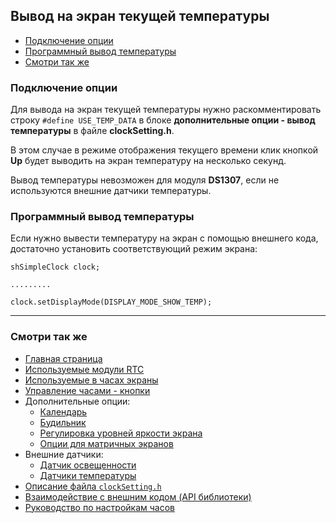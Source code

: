 ## Вывод на экран текущей температуры

- [Подключение опции](#подключение-опции)
- [Программный вывод температуры](#программный-вывод-температуры)
- [Смотри так же](#смотри-так-же)

### Подключение опции

Для вывода на экран текущей температуры нужно раскомментировать строку `#define USE_TEMP_DATA` в блоке **дополнительные опции - вывод температуры** в файле **clockSetting.h**. 

В этом случае в режиме отображения текущего времени клик кнопкой **Up** будет выводить на экран температуру на несколько секунд.

Вывод температуры невозможен для модуля **DS1307**, если не используются внешние датчики температуры.

### Программный вывод температуры

Если нужно вывести температуру на экран с помощью внешнего кода, достаточно установить соответствующий режим экрана:
```
shSimpleClock clock;

.........

clock.setDisplayMode(DISPLAY_MODE_SHOW_TEMP);
```

<hr>

### Смотри так же
- [Главная страница](../readme.md)
- [Используемые модули RTC](rtc.md)
- [Используемые в часах экраны](displays.md)
- [Управление часами - кнопки](buttons.md)
- Дополнительные опции:
  - [Календарь](calendar.md)
  - [Будильник](alarm.md)
  - [Регулировка уровней яркости экрана](br_adjust.md)
  - [Опции для матричных экранов](matrix.md)
- Внешние датчики:
  - [Датчик освещенности](light_sensor.md)
  - [Датчики температуры](temp_sensors.md)
- [Описание файла `clockSetting.h`](clock_setting.md)
- [Взаимодействие с внешним кодом (API библиотеки)](api.md)
- [Руководство по настройкам часов](setting.md)
